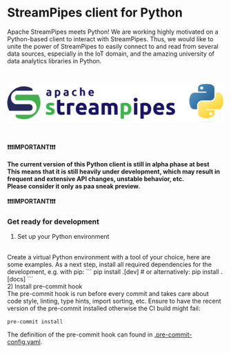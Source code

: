<!--
  ~ Licensed to the Apache Software Foundation (ASF) under one or more
  ~ contributor license agreements.  See the NOTICE file distributed with
  ~ this work for additional information regarding copyright ownership.
  ~ The ASF licenses this file to You under the Apache License, Version 2.0
  ~ (the "License"); you may not use this file except in compliance with
  ~ the License.  You may obtain a copy of the License at
  ~
  ~    http://www.apache.org/licenses/LICENSE-2.0
  ~
  ~ Unless required by applicable law or agreed to in writing, software
  ~ distributed under the License is distributed on an "AS IS" BASIS,
  ~ WITHOUT WARRANTIES OR CONDITIONS OF ANY KIND, either express or implied.
  ~ See the License for the specific language governing permissions and
  ~ limitations under the License.
  ~
-->

# StreamPipes client for Python

Apache StreamPipes meets Python! We are working highly motivated on a Python-based client to interact with StreamPipes.
Thus, we would like to unite the power of StreamPipes to easily connect to and read from several data sources, especially in the IoT domain,
and the amazing university of data analytics libraries in Python.

<br>

![StreamPipes Python logo](./docs/img/streampipes-python.png)

<br>

**:exclamation::exclamation::exclamation:IMPORTANT:exclamation::exclamation::exclamation:**
<br>
<br>
**The current version of this Python client is still in alpha phase at best**
<br>
**This means that it is still heavily under development, which may result in frequent and extensive API changes, unstable behavior, etc.**
<br>
**Please consider it only as paa sneak preview.**
<br>
<br>
**:exclamation::exclamation::exclamation:IMPORTANT:exclamation::exclamation::exclamation:**

### Get ready for development

1) Set up your Python environment
<br>
Create a virtual Python environment with a tool of your choice, here are some examples.
As a next step, install all required dependencies for the development, e.g. with pip:
```
pip install .[dev]  # or alternatively: pip install .[docs]
```
<br>
2) Install pre-commit hook
<br>
The pre-commit hook is run before every commit and takes care about code style,
linting, type hints, import sorting, etc.
Ensure to have the recent version of the pre-commit installed otherwise the CI build might fail:

```
pre-commit install
```
The definition of the pre-commit hook can found in [.pre-commit-config.yaml](.pre-commit-config.yaml).